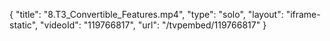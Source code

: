 {
    "title": "8.T3_Convertible_Features.mp4",
    "type": "solo",
    "layout": "iframe-static",
    "videoId": "119766817",
    "url": "\/tvpembed\/119766817"
}